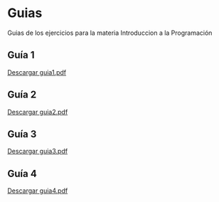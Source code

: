 # Guias
Guias de los ejercicios para la materia Introduccion a la Programación
## Guía 1
[Descargar guia1.pdf](https://github.com/VaninaBlas/Guias/raw/main/guia1/guia1-v1.pdf)

## Guía 2
[Descargar guia2.pdf](https://github.com/VaninaBlas/Guias/raw/main/guia2/guia2.pdf)

## Guía 3
[Descargar guia3.pdf](https://github.com/VaninaBlas/Guias/raw/main/guia3/guia3.pdf)

## Guía 4
[Descargar guia4.pdf](https://github.com/VaninaBlas/Guias/raw/main/guia4/guia4.pdf)
